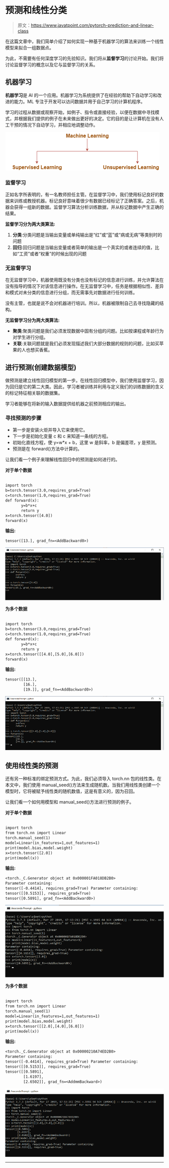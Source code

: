 # 预测和线性分类

> 原文：<https://www.javatpoint.com/pytorch-prediction-and-linear-class>

在这篇文章中，我们简单介绍了如何实现一种基于机器学习的算法来训练一个线性模型来拟合一组数据点。

为此，不需要有任何深度学习的先验知识。我们将从**监督学习**的讨论开始。我们将讨论监督学习的概念以及它与监督学习的关系。

## 机器学习

**机器学习**是 AI 的一个应用。机器学习为系统提供了在经验的帮助下自动学习和改进的能力。ML 专注于开发可以访问数据并用于自己学习的计算机程序。

学习的过程从数据或观察开始，如例子、指令或直接经验，以便在数据中寻找模式，并根据我们提供的例子在未来做出更好的决定。它的目的是让计算机在没有人工干预的情况下自动学习，并相应地调整动作。

![Prediction and linear class](img/65c4f245c249b90114dd37ca6fa82ed4.png)

### 监督学习

正如名字所表明的，有一名教师担任主管。在监督学习中，我们使用标记良好的数据来训练或教授机器。标记良好意味着很少有数据已经标记了正确答案。之后，机器会获得一组新的数据。监督学习算法分析训练数据，并从标记数据中产生正确的结果。

**监督学习分为两大类算法:**

1.  **分类**:分类问题是当输出变量或单纯输出是“红”或“蓝”或“病或无病”等类别时的问题
2.  **回归**:回归问题是当输出变量或者简单的输出是一个真实的或者连续的值，比如“工资”或者“权重”的时候出现的问题

### 无监督学习

在无监督学习中，机器使用既没有分类也没有标记的信息进行训练，并允许算法在没有指导的情况下对该信息进行操作。在无监督学习中，任务是根据相似性、差异和模式对未分类的信息进行分组，而无需事先对数据进行任何训练。

没有主管，也就是说不会对机器进行培训。所以，机器被限制自己去寻找隐藏的结构。

**无监督学习分为两大类算法:**

*   **聚类**:聚类问题是我们必须发现数据中固有分组的问题。比如按课程或年龄行为对学生进行分组。
*   **关联**:关联问题就是我们必须发现描述我们大部分数据的规则的问题，比如买苹果的人也想买香蕉。

## 进行预测(创建数据模型)

做预测是建立线性回归模型的第一步。在线性回归模型中，我们使用监督学习，因为回归是它的第二大类。因此，学习者被训练并利用与定义我们的训练数据的含义的标记特征相关联的数据集。

学习者能够在将新的输入数据提供给机器之前预测相应的输出。

### 寻找预测的步骤

*   第一步是安装火炬并导入它来使用它。
*   下一步是初始化变量 c 和 c 来知道一条线的方程。
*   初始化直线方程，使 y=w*x + b，这里 w 是斜率，b 是偏差项，y 是预测。
*   预测是在 forward()方法中计算的。

让我们看一个例子来理解线性回归中的预测是如何进行的。

**对于单个数据**

```

import torch
b=torch.tensor(3.0,requires_grad=True)
c=torch.tensor(1.0,requires_grad=True)
def forward(x):
       y=b*x+c
       return y
x=torch.tensor([4.0])
forward(x)

```

**输出:**

```
tensor([13.], grad_fn=<AddBackward0>)

```

![Prediction and linear class](img/199f3ad32bf1293a186f63fe8a96c641.png)

**为多个数据**

```

import torch
b=torch.tensor(3.0,requires_grad=True)
c=torch.tensor(1.0,requires_grad=True)
def forward(x):
       y=b*x+c
       return y
x=torch.tensor([[4.0],[5.0],[6.0]])
forward(x)

```

**输出:**

```
tensor([[13.],
        [16.],
        [19.]], grad_fn=<AddBackward0>)

```

![Prediction and linear class](img/d9316db060ea9f0a7a74d0ece9dc41c3.png)

## 使用线性类的预测

还有另一种标准的绑定预测方式。为此，我们必须导入 torch.nn 包的线性类。在本文中，我们使用 manual_seed()方法来生成随机数。当我们用线性类创建一个模型时，它将被赋予线性类的随机数值，这是有意义的，因为召回。

让我们看一个如何用模型和 manual_seed()方法进行预测的例子。

**对于单个数据**

```

import torch
from torch.nn import Linear
torch.manual_seed(1)
model=Linear(in_features=1,out_features=1)
print(model.bias,model.weight)
x=torch.tensor([2.0])
print(model(x))

```

**输出:**

```
<torch._C.Generator object at 0x000001FA018DB2B0>
Parameter containing:
tensor([-0.4414], requires_grad=True) Parameter containing:
tensor([[0.5153]], requires_grad=True)
tensor([0.5891], grad_fn=<AddBackward0>)

```

![Prediction and linear class](img/d7376e6a6e0394e3e43aefc64fecec90.png)

**为多个数据**

```

import torch
from torch.nn import Linear
torch.manual_seed(1)
model=Linear(in_features=1,out_features=1)
print(model.bias,model.weight)
x=torch.tensor([[2.0],[4.0],[6.0]])
print(model(x))

```

**输出:**

```
<torch._C.Generator object at 0x00000210A74ED2B0>
Parameter containing:
tensor([-0.4414], requires_grad=True) Parameter containing:
tensor([[0.5153]], requires_grad=True)
tensor([[0.5891],
        [1.6197],
        [2.6502]], grad_fn=<AddmmBackward>)

```

![Prediction and linear class](img/e612a02983abf0530df0f8568f7a10aa.png)

* * *